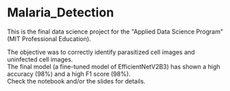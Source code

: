 # Malaria_Detection

This is the final data science project for the "Applied Data Science Program" (MIT Professional Education).

The objective was to correctly identify parasitized cell images and uninfected cell images.<br>
The final model (a fine-tuned model of EfficientNetV2B3) has shown a high accuracy (98%) and a high F1 score (98%).<br>
Check the notebook and/or the slides for details.

